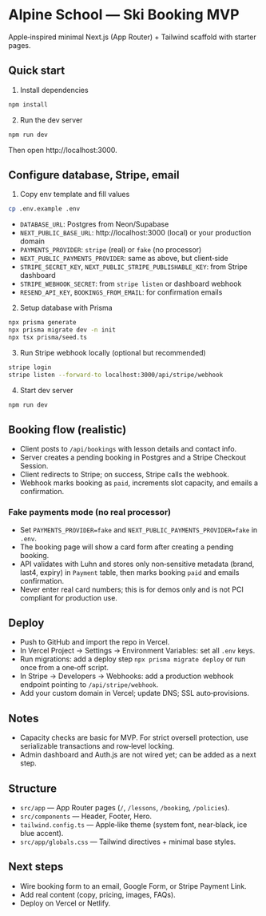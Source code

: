 # Alpine School — Ski Booking MVP

Apple‑inspired minimal Next.js (App Router) + Tailwind scaffold with starter pages.

## Quick start

1. Install dependencies

```bash
npm install
```

2. Run the dev server

```bash
npm run dev
```

Then open http://localhost:3000.

## Configure database, Stripe, email

1) Copy env template and fill values

```bash
cp .env.example .env
```

- `DATABASE_URL`: Postgres from Neon/Supabase
- `NEXT_PUBLIC_BASE_URL`: http://localhost:3000 (local) or your production domain
- `PAYMENTS_PROVIDER`: `stripe` (real) or `fake` (no processor)
- `NEXT_PUBLIC_PAYMENTS_PROVIDER`: same as above, but client‑side
- `STRIPE_SECRET_KEY`, `NEXT_PUBLIC_STRIPE_PUBLISHABLE_KEY`: from Stripe dashboard
- `STRIPE_WEBHOOK_SECRET`: from `stripe listen` or dashboard webhook
- `RESEND_API_KEY`, `BOOKINGS_FROM_EMAIL`: for confirmation emails

2) Setup database with Prisma

```bash
npx prisma generate
npx prisma migrate dev -n init
npx tsx prisma/seed.ts
```

3) Run Stripe webhook locally (optional but recommended)

```bash
stripe login
stripe listen --forward-to localhost:3000/api/stripe/webhook
```

4) Start dev server

```bash
npm run dev
```

## Booking flow (realistic)

- Client posts to `/api/bookings` with lesson details and contact info.
- Server creates a pending booking in Postgres and a Stripe Checkout Session.
- Client redirects to Stripe; on success, Stripe calls the webhook.
- Webhook marks booking as `paid`, increments slot capacity, and emails a confirmation.

### Fake payments mode (no real processor)
- Set `PAYMENTS_PROVIDER=fake` and `NEXT_PUBLIC_PAYMENTS_PROVIDER=fake` in `.env`.
- The booking page will show a card form after creating a pending booking.
- API validates with Luhn and stores only non‑sensitive metadata (brand, last4, expiry) in `Payment` table, then marks booking `paid` and emails confirmation.
- Never enter real card numbers; this is for demos only and is not PCI compliant for production use.

## Deploy

- Push to GitHub and import the repo in Vercel.
- In Vercel Project → Settings → Environment Variables: set all `.env` keys.
- Run migrations: add a deploy step `npx prisma migrate deploy` or run once from a one‑off script.
- In Stripe → Developers → Webhooks: add a production webhook endpoint pointing to `/api/stripe/webhook`.
- Add your custom domain in Vercel; update DNS; SSL auto‑provisions.

## Notes

- Capacity checks are basic for MVP. For strict oversell protection, use serializable transactions and row‑level locking.
- Admin dashboard and Auth.js are not wired yet; can be added as a next step.

## Structure

- `src/app` — App Router pages (`/`, `/lessons`, `/booking`, `/policies`).
- `src/components` — Header, Footer, Hero.
- `tailwind.config.ts` — Apple‑like theme (system font, near‑black, ice blue accent).
- `src/app/globals.css` — Tailwind directives + minimal base styles.

## Next steps

- Wire booking form to an email, Google Form, or Stripe Payment Link.
- Add real content (copy, pricing, images, FAQs).
- Deploy on Vercel or Netlify.
